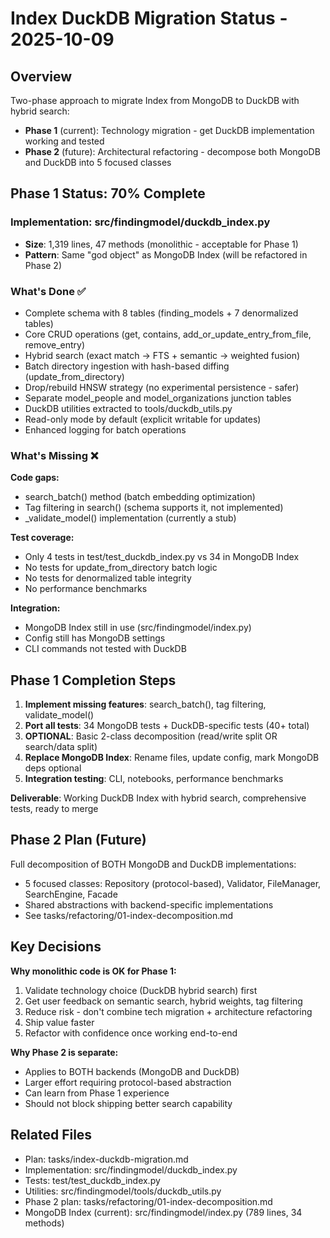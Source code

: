 # Index DuckDB Migration Status - 2025-10-09

## Overview
Two-phase approach to migrate Index from MongoDB to DuckDB with hybrid search:
- **Phase 1** (current): Technology migration - get DuckDB implementation working and tested
- **Phase 2** (future): Architectural refactoring - decompose both MongoDB and DuckDB into 5 focused classes

## Phase 1 Status: 70% Complete

### Implementation: src/findingmodel/duckdb_index.py
- **Size**: 1,319 lines, 47 methods (monolithic - acceptable for Phase 1)
- **Pattern**: Same "god object" as MongoDB Index (will be refactored in Phase 2)

### What's Done ✅
- Complete schema with 8 tables (finding_models + 7 denormalized tables)
- Core CRUD operations (get, contains, add_or_update_entry_from_file, remove_entry)
- Hybrid search (exact match → FTS + semantic → weighted fusion)
- Batch directory ingestion with hash-based diffing (update_from_directory)
- Drop/rebuild HNSW strategy (no experimental persistence - safer)
- Separate model_people and model_organizations junction tables
- DuckDB utilities extracted to tools/duckdb_utils.py
- Read-only mode by default (explicit writable for updates)
- Enhanced logging for batch operations

### What's Missing ❌
**Code gaps:**
- search_batch() method (batch embedding optimization)
- Tag filtering in search() (schema supports it, not implemented)
- _validate_model() implementation (currently a stub)

**Test coverage:**
- Only 4 tests in test/test_duckdb_index.py vs 34 in MongoDB Index
- No tests for update_from_directory batch logic
- No tests for denormalized table integrity
- No performance benchmarks

**Integration:**
- MongoDB Index still in use (src/findingmodel/index.py)
- Config still has MongoDB settings
- CLI commands not tested with DuckDB

## Phase 1 Completion Steps

1. **Implement missing features**: search_batch(), tag filtering, validate_model()
2. **Port all tests**: 34 MongoDB tests + DuckDB-specific tests (40+ total)
3. **OPTIONAL**: Basic 2-class decomposition (read/write split OR search/data split)
4. **Replace MongoDB Index**: Rename files, update config, mark MongoDB deps optional
5. **Integration testing**: CLI, notebooks, performance benchmarks

**Deliverable**: Working DuckDB Index with hybrid search, comprehensive tests, ready to merge

## Phase 2 Plan (Future)

Full decomposition of BOTH MongoDB and DuckDB implementations:
- 5 focused classes: Repository (protocol-based), Validator, FileManager, SearchEngine, Facade
- Shared abstractions with backend-specific implementations
- See tasks/refactoring/01-index-decomposition.md

## Key Decisions

**Why monolithic code is OK for Phase 1:**
1. Validate technology choice (DuckDB hybrid search) first
2. Get user feedback on semantic search, hybrid weights, tag filtering
3. Reduce risk - don't combine tech migration + architecture refactoring
4. Ship value faster
5. Refactor with confidence once working end-to-end

**Why Phase 2 is separate:**
- Applies to BOTH backends (MongoDB and DuckDB)
- Larger effort requiring protocol-based abstraction
- Can learn from Phase 1 experience
- Should not block shipping better search capability

## Related Files
- Plan: tasks/index-duckdb-migration.md
- Implementation: src/findingmodel/duckdb_index.py
- Tests: test/test_duckdb_index.py
- Utilities: src/findingmodel/tools/duckdb_utils.py
- Phase 2 plan: tasks/refactoring/01-index-decomposition.md
- MongoDB Index (current): src/findingmodel/index.py (789 lines, 34 methods)
